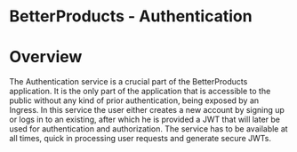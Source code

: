 # BetterProducts - Authentication

# Overview

The Authentication service is a crucial part of the BetterProducts application. It is the only part of the application
that is accessible to the public without any kind of prior authentication, being exposed by an Ingress. In this service
the user either creates a new account by signing up or logs in to an existing, after which he is provided a JWT that will
later be used for authentication and authorization. The service has to be available at all times, quick in processing 
user requests and generate secure JWTs.